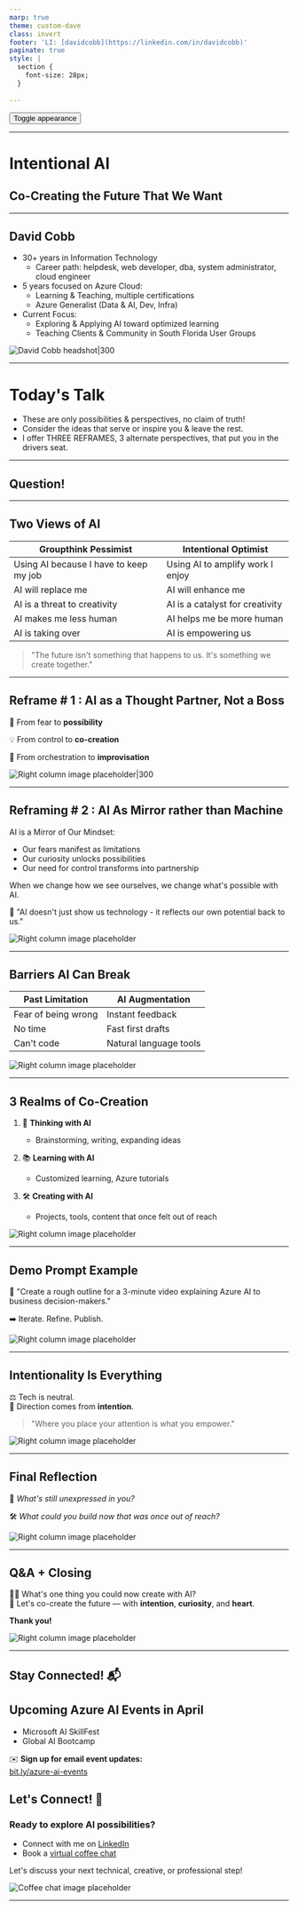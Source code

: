 ```yaml
---
marp: true
theme: custom-dave
class: invert
footer: 'LI: [davidcobb](https://linkedin.com/in/davidcobb)'
paginate: true
style: |
  section {
    font-size: 28px;
  }
  
---
```


<button onclick="document.querySelectorAll('section').forEach((e) => e.classList.toggle('invert'))">Toggle appearance</button>

---

# Intentional AI  
## Co-Creating the Future That We Want


---

<div class="container">
<div class="col">

## David Cobb

- 30+ years in Information Technology
   - Career path: helpdesk, web developer, dba, system administrator, cloud engineer
- 5 years focused on Azure Cloud:
  - Learning & Teaching, multiple certifications
  - Azure Generalist (Data & AI, Dev, Infra)
- Current Focus:
  - Exploring & Applying AI toward optimized learning
  - Teaching Clients & Community in South Florida User Groups
</div>
<div class="col">

![David Cobb headshot|300](img/dave-headshot-small.jpg)

</div>
</div>

---

# Today's Talk

- These are only possibilities & perspectives, no claim of truth!
- Consider the ideas that serve or inspire you & leave the rest.
- I offer THREE REFRAMES, 3 alternate perspectives, that put you in the drivers seat.
---

<div class="container">

<div class="col">

## Question!
</div>
<div class="col">



</div>
</div>

---

## Two Views of AI

| Groupthink Pessimist | Intentional Optimist |
|---------------------|---------------------|
| Using AI because I have to keep my job | Using AI to amplify work I enjoy |
| AI will replace me | AI will enhance me |
| AI is a threat to creativity | AI is a catalyst for creativity |
| AI makes me less human | AI helps me be more human |
| AI is taking over | AI is empowering us |


> "The future isn't something that happens to us. It's something we create together."


---

<div class="container">

<div class="col">

## Reframe # 1 : AI as a Thought Partner, Not a Boss

🤝 From fear to **possibility**

💡 From control to **co-creation**

🎷 From orchestration to **improvisation**

</div>
<div class="col">

![Right column image placeholder|300](img/cafe-conversation.webp)

</div>
</div>

---

<div class="container">
<div class="col">

## Reframing # 2 : AI As Mirror rather than Machine

AI is a Mirror of Our Mindset:

- Our fears manifest as limitations
- Our curiosity unlocks possibilities
- Our need for control transforms into partnership

When we change how we see ourselves,
we change what's possible with AI.

💭 "AI doesn't just show us technology - it reflects our own potential back to us."

</div>
<div class="col">

![Right column image placeholder](img/your-image-2.png)

</div>
</div>


---

<div class="container">
<div class="col">

## Barriers AI Can Break

| Past Limitation       | AI Augmentation       |
|-----------------------|------------------------|
| Fear of being wrong   | Instant feedback       |
| No time               | Fast first drafts      |
| Can't code            | Natural language tools |

</div>
<div class="col">

![Right column image placeholder](img/your-image-5.png)

</div>
</div>

---

<div class="container">
<div class="col">

## 3 Realms of Co-Creation

1. 💭 **Thinking with AI**  
   - Brainstorming, writing, expanding ideas

2. 📚 **Learning with AI**  
   - Customized learning, Azure tutorials

3. 🛠️ **Creating with AI**  
   - Projects, tools, content that once felt out of reach

</div>
<div class="col">

![Right column image placeholder](img/your-image-6.png)

</div>
</div>

---

<div class="container">
<div class="col">

## Demo Prompt Example

🧪 "Create a rough outline for a 3-minute video explaining Azure AI to business decision-makers."

➡️ Iterate. Refine. Publish.

</div>
<div class="col">

![Right column image placeholder](img/your-image-7.png)

</div>
</div>

---

<div class="container">
<div class="col">

## Intentionality Is Everything

⚖️ Tech is neutral.  
💫 Direction comes from **intention**.

> "Where you place your attention is what you empower."

</div>
<div class="col">

![Right column image placeholder](img/your-image-8.png)

</div>
</div>

---

<div class="container">
<div class="col">

## Final Reflection

🤔 *What's still unexpressed in you?*

🛠️ *What could you build now that was once out of reach?*

</div>
<div class="col">

![Right column image placeholder](img/your-image-9.png)

</div>
</div>

---

<div class="container">
<div class="col">

## Q&A + Closing

🙋‍♀️ What's one thing you could now create with AI?  
🤝 Let's co-create the future — with **intention**, **curiosity**, and **heart**.

**Thank you!**

</div>
<div class="col">

![Right column image placeholder](img/your-image-10.png)

</div>
</div>

---

<div class="container">
<div class="col">

## Stay Connected! 📬

## Upcoming Azure AI Events in April
- Microsoft AI SkillFest
- Global AI Bootcamp

✉️ **Sign up for email event updates:**  
[bit.ly/azure-ai-events](http://bit.ly/azure-ai-events)



## Let's Connect! 🤝

### Ready to explore AI possibilities?
- Connect with me on [LinkedIn](https://linkedin.com/in/davidcobb)
- Book a [virtual coffee chat](https://calendly.com/your-link)

Let's discuss your next technical, creative, or professional step!

</div>
<div class="col">

![Coffee chat image placeholder](img/your-image-12.png)

</div>
</div>

---

